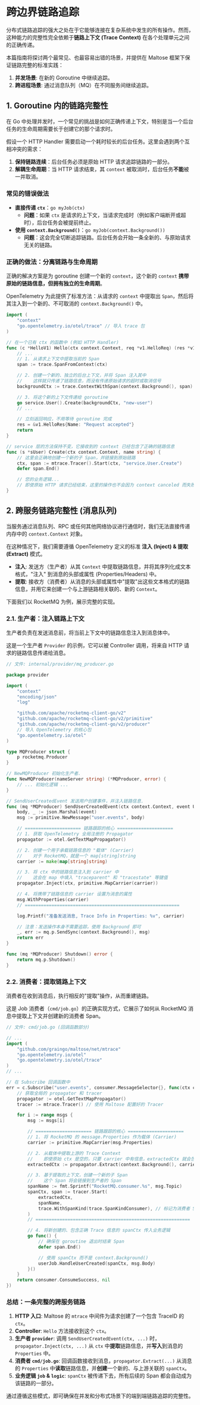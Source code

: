 # 跨边界链路追踪

分布式链路追踪的强大之处在于它能够连接在复杂系统中发生的所有操作。然而，这种能力的完整性完全依赖于**链路上下文 (Trace Context)** 在各个处理单元之间的正确传递。

本篇指南将探讨两个最常见、也最容易出错的场景，并提供在 Maltose 框架下保证链路完整的标准实践：

1.  **并发场景**: 在新的 Goroutine 中继续追踪。
2.  **跨进程场景**: 通过消息队列（MQ）在不同服务间继续追踪。

## 1. Goroutine 内的链路完整性

在 Go 中处理并发时，一个常见的挑战是如何正确传递上下文，特别是当一个后台任务的生命周期需要长于创建它的那个请求时。

假设一个 HTTP Handler 需要启动一个耗时较长的后台任务。这里会遇到两个互相冲突的需求：

1.  **保持链路连续**：后台任务必须是原始 HTTP 请求追踪链路的一部分。
2.  **解耦生命周期**：当 HTTP 请求结束，其 `context` 被取消时，后台任务**不能**被一并取消。

### 常见的错误做法

- **直接传递 `ctx`**：`go myJob(ctx)`
  - **问题**：如果 `ctx` 是请求的上下文，当请求完成时（例如客户端断开或超时），后台任务会被提前终止。
- **使用 `context.Background()`**：`go myJob(context.Background())`
  - **问题**：这会完全切断追踪链路。后台任务会开始一条全新的、与原始请求无关的链路。

### 正确的做法：分离链路与生命周期

正确的解决方案是为 goroutine 创建一个新的 `context`，这个新的 `context` **携带原始的链路信息，但拥有独立的生命周期**。

OpenTelemetry 为此提供了标准方法：从请求的 `context` 中提取出 `Span`，然后将其注入到一个新的、不可取消的 `context.Background()` 中。

```go
import (
    "context"
    "go.opentelemetry.io/otel/trace" // 导入 trace 包
)

// 在一个已有 ctx 的函数中 (例如 HTTP Handler)
func (c *HelloV1) Hello(ctx context.Context, req *v1.HelloReq) (res *v1.HelloRes, err error) {
    // ...
    // 1. 从请求上下文中提取当前的 Span
    span := trace.SpanFromContext(ctx)

    // 2. 创建一个新的、独立的后台上下文，并将 Span 注入其中
    //    这样就只传递了链路信息，而没有传递原始请求的超时或取消信号
    backgroundCtx := trace.ContextWithSpan(context.Background(), span)

    // 3. 将这个新的上下文传递给 goroutine
    go service.User().Create(backgroundCtx, "new-user")
    // ...

    // 立刻返回响应，不用等待 goroutine 完成
    res = &v1.HelloRes{Name: "Request accepted"}
    return
}

// service 层的方法保持不变，它接收到的 context 已经包含了正确的链路信息
func (s *sUser) Create(ctx context.Context, name string) {
    // 这里会正确地创建一个新的子 Span，并链接到原始链路
    ctx, span := mtrace.Tracer().Start(ctx, "service.User.Create")
    defer span.End()

    // 您的业务逻辑...
    // 即使原始 HTTP 请求已经结束，这里的操作也不会因为 context canceled 而失败
}
```

## 2. 跨服务链路完整性 (消息队列)

当服务通过消息队列、RPC 或任何其他网络协议进行通信时，我们无法直接传递内存中的 `context.Context` 对象。

在这种情况下，我们需要遵循 OpenTelemetry 定义的标准 **注入 (Inject) & 提取 (Extract)** 模式。

- **注入**: 发送方（生产者）从其 `Context` 中提取链路信息，并将其序列化成文本格式，"注入" 到消息的头部或属性 (Properties/Headers) 中。
- **提取**: 接收方（消费者）从消息的头部或属性中"提取"出这些文本格式的链路信息，并用它来创建一个与上游链路相关联的、新的 `Context`。

下面我们以 RocketMQ 为例，展示完整的实现。

### 2.1. 生产者：注入链路上下文

生产者负责在发送消息前，将当前上下文中的链路信息注入到消息体中。

这是一个生产者 `Provider` 的示例，它可以被 Controller 调用，将来自 HTTP 请求的链路信息传递给消息。

```go
// 文件: internal/provider/mq_producer.go

package provider

import (
	"context"
	"encoding/json"
	"log"

	"github.com/apache/rocketmq-client-go/v2"
	"github.com/apache/rocketmq-client-go/v2/primitive"
	"github.com/apache/rocketmq-client-go/v2/producer"
	// 导入 OpenTelemetry 的核心包
	"go.opentelemetry.io/otel"
)

type MQProducer struct {
	p rocketmq.Producer
}

// NewMQProducer 初始化生产者.
func NewMQProducer(nameServer string) (*MQProducer, error) {
    // ... 初始化逻辑 ...
}

// SendUserCreatedEvent 发送用户创建事件，并注入链路信息.
func (mq *MQProducer) SendUserCreatedEvent(ctx context.Context, event UserCreatedEvent) error {
	body, _ := json.Marshal(event)
	msg := primitive.NewMessage("user.events", body)

	// ===================== 链路跟踪的核心 =====================
	// 1. 获取 OpenTelemetry 全局注册的 Propagator
	propagator := otel.GetTextMapPropagator()

	// 2. 创建一个用于承载链路信息的 "载体" (Carrier)
	//    对于 RocketMQ，就是一个 map[string]string
	carrier := make(map[string]string)

	// 3. 将 ctx 中的链路信息注入到 carrier 中
	//    这会在 map 中填入 "traceparent" 和 "tracestate" 等键值
	propagator.Inject(ctx, primitive.MapCarrier(carrier))

	// 4. 将携带了链路信息的 carrier 设置为消息的属性
	msg.WithProperties(carrier)
	// ==========================================================

	log.Printf("准备发送消息, Trace Info in Properties: %v", carrier)

	// 注意：发送操作本身不需要追踪，使用 Background 即可
	_, err := mq.p.SendSync(context.Background(), msg)
	return err
}

func (mq *MQProducer) Shutdown() error {
	return mq.p.Shutdown()
}
```

### 2.2. 消费者：提取链路上下文

消费者在收到消息后，执行相反的"提取"操作，从而重建链路。

这是 Job 消费者（`cmd/job.go`）的正确实现方式，它展示了如何从 RocketMQ 消息中提取上下文并创建新的消费者 Span。

```go
// 文件: cmd/job.go (回调函数部分)

// ...
import (
	"github.com/graingo/maltose/net/mtrace"
	"go.opentelemetry.io/otel"
	"go.opentelemetry.io/otel/trace"
)
// ...

// 在 Subscribe 回调函数中
err = c.Subscribe("user.events", consumer.MessageSelector{}, func(ctx context.Context, msgs ...*primitive.MessageExt) (consumer.ConsumeResult, error) {
    // 获取全局的 propagator 和 tracer
    propagator := otel.GetTextMapPropagator()
    tracer := mtrace.Tracer() // 使用 Maltose 配置好的 Tracer

    for i := range msgs {
        msg := msgs[i]

        // ===================== 链路跟踪的核心 =====================
        // 1. 将 RocketMQ 的 message.Properties 作为载体 (Carrier)
        carrier := primitive.MapCarrier(msg.Properties)

        // 2. 从载体中提取上游的 Trace Context
        //    即使原始 ctx 是空的，只要 carrier 中有信息，extractedCtx 就会包含链路信息
        extractedCtx := propagator.Extract(context.Background(), carrier)

        // 3. 基于提取的上下文，创建一个新的子 Span
        //    这个 Span 将会链接到生产者的 Span
        spanName := fmt.Sprintf("RocketMQ.consumer.%s", msg.Topic)
        spanCtx, span := tracer.Start(
            extractedCtx,
            spanName,
            trace.WithSpanKind(trace.SpanKindConsumer), // 标记为消费者 Span
        )
        // ==========================================================

        // 4. 将新创建的、包含正确 Trace 信息的 spanCtx 传入业务逻辑
        go func() {
            // 确保在 goroutine 退出时结束 Span
            defer span.End()

            // 使用 spanCtx 而不是 context.Background()
            userJob.HandleUserCreated(spanCtx, msg.Body)
        }()
    }
    return consumer.ConsumeSuccess, nil
})
```

### 总结：一条完整的跨服务链路

1.  **HTTP 入口**: Maltose 的 `mtrace` 中间件为请求创建了一个包含 TraceID 的 `ctx`。
2.  **Controller**: `Hello` 方法接收到这个 `ctx`。
3.  **生产者 `provider`**: 调用 `SendUserCreatedEvent(ctx, ...)` 时，`propagator.Inject(ctx, ...)` 从 `ctx` 中**提取**链路信息，并**写入**到消息的 `Properties` 中。
4.  **消费者 `cmd/job.go`**: 回调函数接收到消息，`propagator.Extract(...)` 从消息的 `Properties` 中**读取**链路信息，并**创建**一个新的、与上游关联的 `spanCtx`。
5.  **业务逻辑 `job` & `logic`**: `spanCtx` 被传递下去，所有后续的 Span 都会自动成为该链路的一部分。

通过遵循这些模式，即可确保在并发和分布式场景下的端到端链路追踪的完整性。
